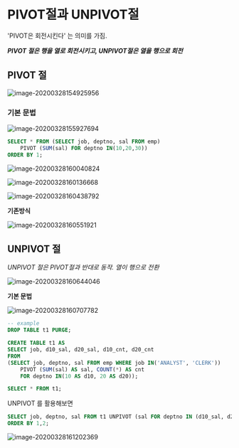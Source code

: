 # PIVOT절과 UNPIVOT절



'PIVOT은 회전시킨다' 는 의미를 가짐.

***PIVOT 절은 행을 열로 회전시키고, UNPIVOT절은 열을 행으로 회전***



## PIVOT 절

![image-20200328154925956](https://tva1.sinaimg.cn/large/00831rSTgy1gd9n6zrppkj31cu0u0tx2.jpg)





### 기본 문법

![image-20200328155927694](https://tva1.sinaimg.cn/large/00831rSTgy1gd9nhewglaj31c60see81.jpg)



```sql
SELECT * FROM (SELECT job, deptno, sal FROM emp) 
    PIVOT (SUM(sal) FOR deptno IN(10,20,30))
ORDER BY 1;
```

![image-20200328160040824](https://tva1.sinaimg.cn/large/00831rSTgy1gd9ninlbpzj30no0ocgo4.jpg)



![image-20200328160136668](https://tva1.sinaimg.cn/large/00831rSTgy1gd9njq640zj31360u0nnc.jpg)



![image-20200328160438792](https://tva1.sinaimg.cn/large/00831rSTgy1gd9nmvebkzj31by0my1b9.jpg)



**기존방식**

![image-20200328160551921](https://tva1.sinaimg.cn/large/00831rSTgy1gd9no2cdvcj31880u0dy0.jpg)



## UNPIVOT 절

*UNPIVOT 절은 PIVOT절과 반대로 동작. 열이 행으로 전환*

![image-20200328160644046](https://tva1.sinaimg.cn/large/00831rSTgy1gd9nozd112j31c00q8dyq.jpg)



**기본 문법**

![image-20200328160707782](https://tva1.sinaimg.cn/large/00831rSTgy1gd9npecjc7j31c60ng7wh.jpg)



```SQL
-- example
DROP TABLE t1 PURGE;

CREATE TABLE t1 AS
SELECT job, d10_sal, d20_sal, d10_cnt, d20_cnt
FROM
(SELECT job, deptno, sal FROM emp WHERE job IN('ANALYST', 'CLERK'))
    PIVOT (SUM(sal) AS sal, COUNT(*) AS cnt
    FOR deptno IN(10 AS d10, 20 AS d20));

SELECT * FROM t1;
```



UNPIVOT 를 활용해보면

```sql
SELECT job, deptno, sal FROM t1 UNPIVOT (sal FOR deptno IN (d10_sal, d20_sal))
ORDER BY 1,2;
```



![image-20200328161202369](https://tva1.sinaimg.cn/large/00831rSTgy1gd9nugon94j30yg0lamz7.jpg)

